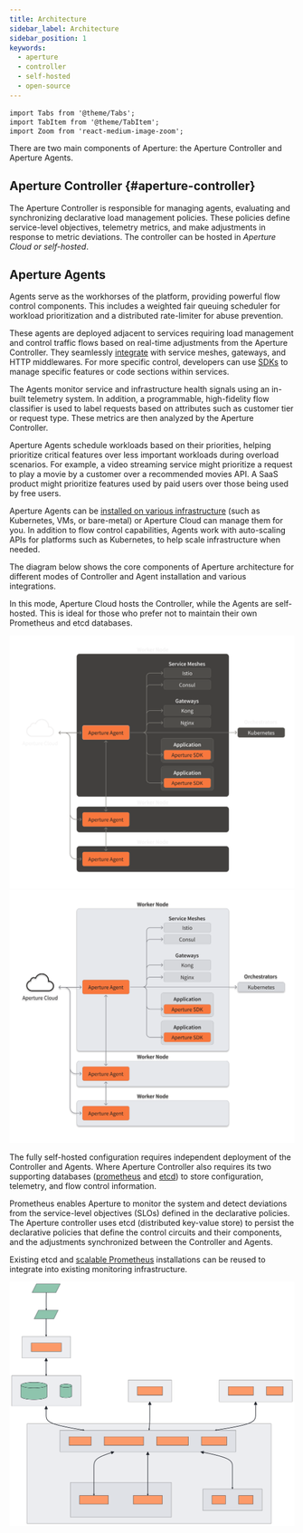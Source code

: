 ```yaml
---
title: Architecture
sidebar_label: Architecture
sidebar_position: 1
keywords:
  - aperture
  - controller
  - self-hosted
  - open-source
---
```


```mdx-code-block
import Tabs from '@theme/Tabs';
import TabItem from '@theme/TabItem';
import Zoom from 'react-medium-image-zoom';
```

There are two main components of Aperture: the Aperture Controller and Aperture
Agents.

## Aperture Controller {#aperture-controller}

The Aperture Controller is responsible for managing agents, evaluating and
synchronizing declarative load management policies. These policies define
service-level objectives, telemetry metrics, and make adjustments in response to
metric deviations. The controller can be hosted in _Aperture Cloud or
self-hosted_.

## Aperture Agents

Agents serve as the workhorses of the platform, providing powerful flow control
components. This includes a weighted fair queuing scheduler for workload
prioritization and a distributed rate-limiter for abuse prevention.

These agents are deployed adjacent to services requiring load management and
control traffic flows based on real-time adjustments from the Aperture
Controller. They seamlessly
[integrate](/self-hosting/integrations/integrations.md) with service meshes,
gateways, and HTTP middlewares. For more specific control, developers can use
[SDKs](/sdk/sdk.md) to manage specific features or code sections within
services.

The Agents monitor service and infrastructure health signals using an in-built
telemetry system. In addition, a programmable, high-fidelity flow classifier is
used to label requests based on attributes such as customer tier or request
type. These metrics are then analyzed by the Aperture Controller.

Aperture Agents schedule workloads based on their priorities, helping prioritize
critical features over less important workloads during overload scenarios. For
example, a video streaming service might prioritize a request to play a movie by
a customer over a recommended movies API. A SaaS product might prioritize
features used by paid users over those being used by free users.

Aperture Agents can be
[installed on various infrastructure](/self-hosting/agent/agent.md) (such as
Kubernetes, VMs, or bare-metal) or Aperture Cloud can manage them for you. In
addition to flow control capabilities, Agents work with auto-scaling APIs for
platforms such as Kubernetes, to help scale infrastructure when needed.

The diagram below shows the core components of Aperture architecture for
different modes of Controller and Agent installation and various integrations.

<Tabs>

<TabItem value="Cloud-Hosted Controller">

In this mode, Aperture Cloud hosts the Controller, while the Agents are
self-hosted. This is ideal for those who prefer not to maintain their own
Prometheus and etcd databases.

![Aperture with Local Agents](../assets/img/local-agents-dark.svg#gh-dark-mode-only)
![Aperture with Local Agents](../assets/img/local-agents-light.svg#gh-light-mode-only)

</TabItem>

<TabItem value="Fully Self-Hosted">

The fully self-hosted configuration requires independent deployment of the
Controller and Agents. Where Aperture Controller also requires its two
supporting databases ([prometheus](https://prometheus.io) and
[etcd](https://etcd.io)) to store configuration, telemetry, and flow control
information.

Prometheus enables Aperture to monitor the system and detect deviations from the
service-level objectives (SLOs) defined in the declarative policies. The
Aperture controller uses etcd (distributed key-value store) to persist the
declarative policies that define the control circuits and their components, and
the adjustments synchronized between the Controller and Agents.

Existing etcd and
[scalable Prometheus](https://promlabs.com/blog/2021/10/14/promql-vendor-compatibility-round-three)
installations can be reused to integrate into existing monitoring
infrastructure.

![Fully Self-Hosted](../assets/diagrams/architecture/architecture_simple.mmd.svg)

</TabItem>
</Tabs>
